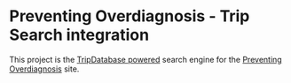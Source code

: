Preventing Overdiagnosis - Trip Search integration
==================================================
This project is the [TripDatabase powered](https://www.tripdatabase.com) search engine for the [Preventing Overdiagnosis](http://www.preventingoverdiagnosis.net) site.
